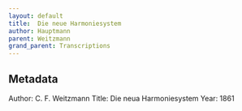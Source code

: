 ```yaml
---
layout: default
title:  Die neue Harmoniesystem
author: Hauptmann
parent: Weitzmann
grand_parent: Transcriptions
---
```


## Metadata
Author: C. F. Weitzmann
Title: Die neua Harmoniesystem
Year: 1861
